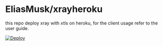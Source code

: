 # EliasMusk/xrayheroku

this repo deploy xray with xtls on heroku, for the client usage refer to the user guide.

[![Deploy](https://www.herokucdn.com/deploy/button.png)](https://dashboard.heroku.com/new?template=https://github.com/EliasMusk/xrayheroku)
